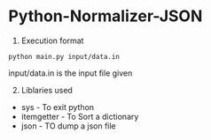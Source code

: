 # Python-Normalizer-JSON

1. Execution format
	
```
python main.py input/data.in

```
input/data.in is the input file given

2. Liblaries used

- sys		-	To exit python
- itemgetter	-	To Sort a dictionary
- json		- 	TO dump a json file
